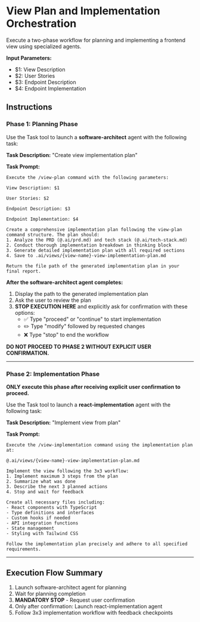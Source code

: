 # View Plan and Implementation Orchestration

Execute a two-phase workflow for planning and implementing a frontend view using specialized agents.

**Input Parameters:**
- $1: View Description
- $2: User Stories
- $3: Endpoint Description
- $4: Endpoint Implementation

## Instructions

### Phase 1: Planning Phase

Use the Task tool to launch a **software-architect** agent with the following task:

**Task Description:** "Create view implementation plan"

**Task Prompt:**
```
Execute the /view-plan command with the following parameters:

View Description: $1

User Stories: $2

Endpoint Description: $3

Endpoint Implementation: $4

Create a comprehensive implementation plan following the view-plan command structure. The plan should:
1. Analyze the PRD (@.ai/prd.md) and tech stack (@.ai/tech-stack.md)
2. Conduct thorough implementation breakdown in thinking block
3. Generate detailed implementation plan with all required sections
4. Save to .ai/views/{view-name}-view-implementation-plan.md

Return the file path of the generated implementation plan in your final report.
```

**After the software-architect agent completes:**

1. Display the path to the generated implementation plan
2. Ask the user to review the plan
3. **STOP EXECUTION HERE** and explicitly ask for confirmation with these options:
   - ✅ Type "proceed" or "continue" to start implementation
   - ✏️ Type "modify" followed by requested changes
   - ❌ Type "stop" to end the workflow

**DO NOT PROCEED TO PHASE 2 WITHOUT EXPLICIT USER CONFIRMATION.**

---

### Phase 2: Implementation Phase

**ONLY execute this phase after receiving explicit user confirmation to proceed.**

Use the Task tool to launch a **react-implementation** agent with the following task:

**Task Description:** "Implement view from plan"

**Task Prompt:**
```
Execute the /view-implementation command using the implementation plan at:

@.ai/views/{view-name}-view-implementation-plan.md

Implement the view following the 3x3 workflow:
1. Implement maximum 3 steps from the plan
2. Summarize what was done
3. Describe the next 3 planned actions
4. Stop and wait for feedback

Create all necessary files including:
- React components with TypeScript
- Type definitions and interfaces
- Custom hooks if needed
- API integration functions
- State management
- Styling with Tailwind CSS

Follow the implementation plan precisely and adhere to all specified requirements.
```

---

## Execution Flow Summary

1. Launch software-architect agent for planning
2. Wait for planning completion
3. **MANDATORY STOP** - Request user confirmation
4. Only after confirmation: Launch react-implementation agent
5. Follow 3x3 implementation workflow with feedback checkpoints
